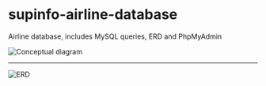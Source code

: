 # supinfo-airline-database
Airline database, includes MySQL queries, ERD and PhpMyAdmin 

![Conceptual diagram](https://github.com/NgyAnthony/supinfo-airline-database/blob/master/Diagramme/Diagramme-Conceptuel.png?raw=true)

------
![ERD](https://github.com/NgyAnthony/supinfo-airline-database/blob/master/Diagramme/Diagramme.png?raw=true)
